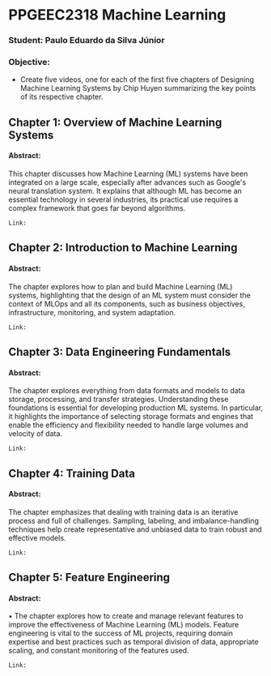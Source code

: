 # PPGEEC2318 Machine Learning

### Student: Paulo Eduardo da Silva Júnior

### Objective:
 - Create five videos, one for each of the first five chapters of Designing Machine Learning Systems by Chip Huyen summarizing the key points of its respective chapter.

## Chapter 1: Overview of Machine Learning Systems

#### Abstract:
This chapter discusses how Machine Learning (ML) systems have been integrated on a large scale, especially after advances such as Google's neural translation system. It explains that although ML has become an essential technology in several industries, its practical use requires a complex framework that goes far beyond algorithms.

  `Link:`

## Chapter 2: Introduction to Machine Learning

#### Abstract:
The chapter explores how to plan and build Machine Learning (ML) systems, highlighting that the design of an ML system must consider the context of MLOps and all its components, such as business objectives, infrastructure, monitoring, and system adaptation.

  `Link:`

## Chapter 3: Data Engineering Fundamentals

#### Abstract:
The chapter explores everything from data formats and models to data storage, processing, and transfer strategies. Understanding these foundations is essential for developing production ML systems. In particular, it highlights the importance of selecting storage formats and engines that enable the efficiency and flexibility needed to handle large volumes and velocity of data.

  `Link:`

## Chapter 4: Training Data

#### Abstract:
The chapter emphasizes that dealing with training data is an iterative process and full of challenges. Sampling, labeling, and imbalance-handling techniques help create representative and unbiased data to train robust and effective models.

  `Link:`

## Chapter 5: Feature Engineering

#### Abstract:
• The chapter explores how to create and manage relevant features to improve the effectiveness of Machine Learning (ML) models. Feature engineering is vital to the success of ML projects, requiring domain expertise and best practices such as temporal division of data, appropriate scaling, and constant monitoring of the features used.

  `Link:`
